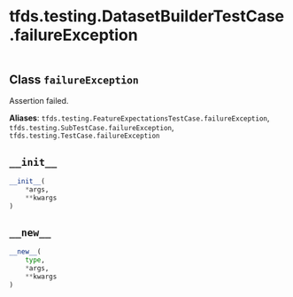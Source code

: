 <div itemscope itemtype="http://developers.google.com/ReferenceObject">
<meta itemprop="name" content="tfds.testing.DatasetBuilderTestCase.failureException" />
<meta itemprop="path" content="Stable" />
<meta itemprop="property" content="__init__"/>
<meta itemprop="property" content="__new__"/>
</div>

# tfds.testing.DatasetBuilderTestCase.failureException

<!-- Insert buttons and diff -->

<table class="tfo-notebook-buttons tfo-api" align="left">
</table>

<!-- Equality marker -->
## Class `failureException`

Assertion failed.

**Aliases**: `tfds.testing.FeatureExpectationsTestCase.failureException`,
`tfds.testing.SubTestCase.failureException`,
`tfds.testing.TestCase.failureException`

<!-- Placeholder for "Used in" -->

<h2 id="__init__"><code>__init__</code></h2>

```python
__init__(
    *args,
    **kwargs
)
```

<h2 id="__new__"><code>__new__</code></h2>

```python
__new__(
    type,
    *args,
    **kwargs
)
```
